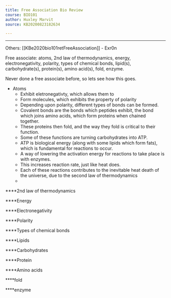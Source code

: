 ```yaml
---
title: Free Association Bio Review
course: BIO101 
author: Huxley Marvit
source: KB20200823182634

---
```


---

Others: [[KBe2020bio101retFreeAssociation]] - Exr0n 


Free associate: atoms, 2nd law of thermodynamics, energy, electronegativity, polarity, types of chemical bonds, lipid(s), carbohydrate(s), protein(s), amino acid(s), fold, enzyme.  


Never done a free associate before, so lets see how this goes. 


- Atoms
	- Exhibit eletronegativty, which allows them to 
	- Form molecules, which exhibits the property of polarity 
	- Depending upon polarity, different types of bonds can be formed. 
	- Covalent bonds are the bonds which peptides exhibit, the bond which joins amino acids, which form proteins when chained together.
	- These proteins then fold, and the way they fold is critical to their function.
	- Some of these functions are turning carbohydrates into ATP. 
	- ATP is biological energy (along with some lipids which form fats), which is fundamental for reactions to occur. 
	- A way of lowering the activation energy for reactions to take place is with enzymes.
	- This increases reaction rate, just like heat does. 
	- Each of these reactions contributes to the inevitable heat death of the universe, due to the second law of thermodynamics 
	- 
	
















****2nd law of thermodynamics 

****Energy 

****Electronegativity

****Polarity

****Types of chemical bonds 

****Lipids

****Carbohydrates

****Protein

****Amino acids

****fold

****enzyme 

